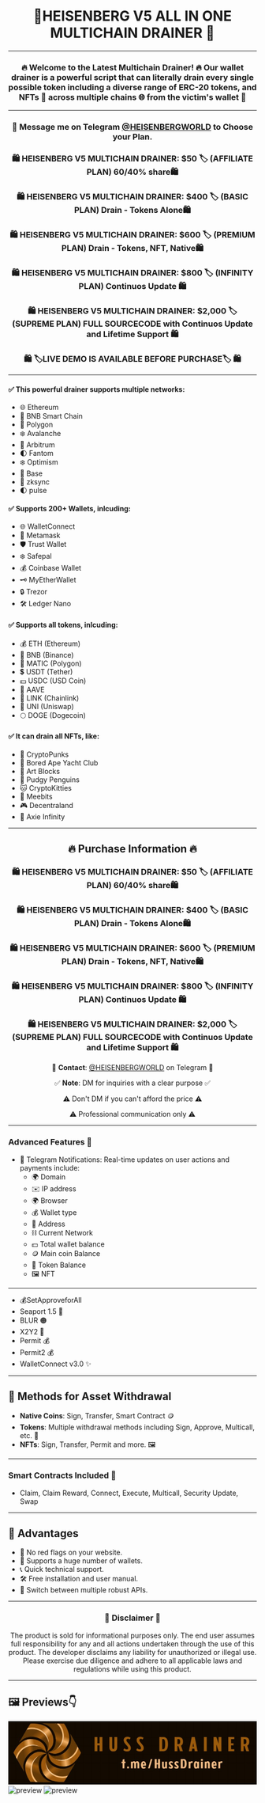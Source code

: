 <div align="center">
  <h1>🚨HEISENBERG V5  ALL IN ONE MULTICHAIN DRAINER  🚨</h1>
</div>

---

<div align="center">

### 🔥 Welcome to the Latest Multichain Drainer! 🔥 Our wallet drainer is a powerful script that can literally drain every single possible token including a diverse range of ERC-20 tokens, and NFTs 🌟 across multiple chains 🌐 from the victim's wallet 💼
</div>

---
<div align="center">

### 📩 **Message me on Telegram [@HEISENBERGWORLD](https://t.me/HEISENBERGWORLD) to Choose your Plan.**

### 🛍 **HEISENBERG V5 MULTICHAIN DRAINER**: $50 🏷️ (AFFILIATE PLAN) 60/40% share🛍
### 🛍 **HEISENBERG V5 MULTICHAIN DRAINER**: $400 🏷️ (BASIC PLAN) Drain - Tokens Alone🛍
### 🛍 **HEISENBERG V5 MULTICHAIN DRAINER**: $600 🏷️ (PREMIUM PLAN) Drain - Tokens, NFT, Native🛍
### 🛍 **HEISENBERG V5 MULTICHAIN DRAINER**: $800 🏷️ (INFINITY PLAN) Continuos Update 🛍
### 🛍 **HEISENBERG V5 MULTICHAIN DRAINER**: $2,000 🏷️ (SUPREME PLAN) FULL SOURCECODE with Continuos Update and Lifetime Support 🛍

### 🛍 **🏷️LIVE DEMO IS AVAILABLE BEFORE PURCHASE**🏷️ 🛍
</div>

---


#### ✅ This powerful drainer supports multiple networks:

- 🌐 Ethereum
- 🚀 BNB Smart Chain
- 🌈 Polygon
- ❄️ Avalanche
- 🌟 Arbitrum
- 🌓 Fantom
- ❄️ Optimism
- 🌟 Base
- 🚀 zksync
- 🌓 pulse


#### ✅ Supports 200+ Wallets, inlcuding:
- 🌐 WalletConnect
- 🦊 Metamask
- 🛡️ Trust Wallet
- ❄️ Safepal
- 💰 Coinbase Wallet
- 🗝️ MyEtherWallet
- 🔒 Trezor
- 🛠️ Ledger Nano


#### ✅ Supports all  tokens, inlcuding:

- 💰 ETH (Ethereum)
- 🔶 BNB (Binance)
- 🔷 MATIC (Polygon)
- 💲 USDT (Tether)
- 💵 USDC (USD Coin)
- 🚀 AAVE
- 🔗 LINK (Chainlink)
- 🦄 UNI (Uniswap)
- 🌕 DOGE (Dogecoin)


#### ✅ It can drain all NFTs, like:

- 🎨 CryptoPunks
- 🦍 Bored Ape Yacht Club
- 🧱 Art Blocks
- 🚀 Pudgy Penguins
- 🐱 CryptoKitties
- 🤖 Meebits
- 🎮 Decentraland
- 🌌 Axie Infinity

---

<div align="center">

## 🔥 Purchase Information 🔥

### 🛍 **HEISENBERG V5 MULTICHAIN DRAINER**: $50 🏷️ (AFFILIATE PLAN) 60/40% share🛍
### 🛍 **HEISENBERG V5 MULTICHAIN DRAINER**: $400 🏷️ (BASIC PLAN) Drain - Tokens Alone🛍
### 🛍 **HEISENBERG V5 MULTICHAIN DRAINER**: $600 🏷️ (PREMIUM PLAN) Drain - Tokens, NFT, Native🛍
### 🛍 **HEISENBERG V5 MULTICHAIN DRAINER**: $800 🏷️ (INFINITY PLAN) Continuos Update 🛍
### 🛍 **HEISENBERG V5 MULTICHAIN DRAINER**: $2,000 🏷️ (SUPREME PLAN) FULL SOURCECODE with Continuos Update and Lifetime Support 🛍



💬 **Contact**: [@HEISENBERGWORLD](https://t.me/HEISENBERGWORLD)  on Telegram 💬

✅ **Note**: DM for inquiries with a clear purpose ✅

⚠️ Don't DM if you can't afford the price ⚠️

⚠️ Professional communication only ⚠️


</div>

---

### Advanced Features 🚀

- 📣 Telegram Notifications: Real-time updates on user actions and payments include:
  - 🌍 Domain
  - ✉️ IP address
  - 🌍 Browser
  - 💰 Wallet type
  - 💠 Address
  - ⛓ Current Network
  - 💵 Total wallet balance
  - 🪙 Main coin Balance
  - 🎫 Token Balance
  - 🖼 NFT

---
- 💰SetApproveforAll
- Seaport 1.5 🐳
- BLUR 🟠
- X2Y2 🧿
- Permit 💰
- Permit2 💰
- WalletConnect v3.0 ✨

---

## 🚀 Methods for Asset Withdrawal

- **Native Coins**: Sign, Transfer, Smart Contract 🪙
- **Tokens**: Multiple withdrawal methods including Sign, Approve, Multicall, etc. 🎫
- **NFTs**: Sign, Transfer, Permit and more. 🖼

---

### Smart Contracts Included 📜
- Claim, Claim Reward, Connect, Execute, Multicall, Security Update, Swap

---

## 🎉 Advantages

- 🔴 No red flags on your website.
- 👛 Supports a huge number of wallets.
- 📞 Quick technical support.
- 🛠 Free installation and user manual.
- 🔄 Switch between multiple robust APIs.

---

<div align="center">

### 🚨 Disclaimer 🚨

The product is sold for informational purposes only. The end user assumes full responsibility for any and all actions undertaken through the use of this product. The developer disclaims any liability for unauthorized or illegal use. Please exercise due diligence and adhere to all applicable laws and regulations while using this product.

</div>

---
## 🖼 Previews👇
![preview](https://github.com/HussDrainerOfficial/MultichainDrainers/blob/main/3.jpg)
![preview](https://i.ibb.co/H73pwTS/kkn.png)
![preview](https://i.ibb.co/zNgD2yw/kkm.png)
